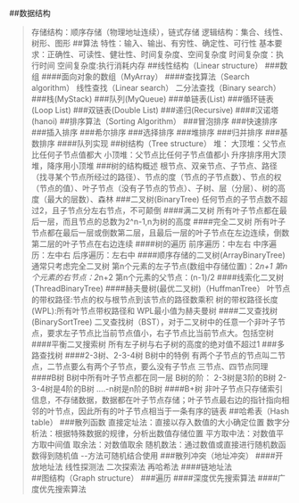 ##数据结构
>存储结构：顺序存储（物理地址连续），链式存储
>逻辑结构：集合、线性、树形、图形
##算法
>特性：输入、输出、有穷性、确定性、可行性
>基本要求：正确性、可读性、健壮性、时间复杂度、空间复杂度
>时间复杂度：执行时间
>空间复杂度:执行消耗内存
##线性结构（Linear structure）
###数组
####面向对象的数组（MyArray）
####查找算法（Search algorithm）
	线性查找（Linear search）
	二分法查找（Binary search）
###栈(MyStack)
###队列(MyQueue)
###单链表(List)
###循环链表(Loop List)
###双链表(Double List)
###递归(Recursive)
####汉诺塔(hanoi)
##排序算法（Sorting Algorithm）
###冒泡排序
###快速排序
###插入排序
###希尔排序
###选择排序
###堆排序
###归并排序
###基数排序
####队列实现
##树结构（Tree structure）
	堆：
		大顶堆：父节点比任何子节点值都大
		小顶堆：父节点比任何子节点值都小
		升序排序用大顶堆，降序用小顶堆
###树的结构概述
	根节点、双亲节点、子节点、路径（找寻某个节点所经过的路径）、节点的度（节点的子节点数）、节点的权（节点的值）、叶子节点（没有子节点的节点）、子树、层（分层）、树的高度（最大的层数）、森林
###二叉树(BinaryTree)
	任何节点的子节点数不超过2，且子节点分左右节点，不可颠倒
####满二叉树
	所有叶子节点都在最后一层，而且节点的总数为2^n-1,n为树的高度
####完全二叉树
	所有叶子节点都在最后一层或倒数第二层，且最后一层的叶子节点在左边连续，倒数第二层的叶子节点在右边连续
####树的遍历
	前序遍历：中左右
	中序遍历：左中右
	后序遍历：左右中
####顺序存储的二叉树(ArrayBinaryTree)
	通常只考虑完全二叉树
>第n个元素的左子节点(数组中存储位置)：2*n+1
>第n个元素的右节点：2*n+2
>第n个元素的父节点：(n-1)/2
####线索化二叉树(ThreadBinaryTree)
####赫夫曼树(最优二叉树)（HuffmanTree）
	叶节点的带权路径:节点的权与根节点到该节点的路径数乘积
	树的带权路径长度(WPL):所有叶节点带权路径和
	WPL最小值为赫夫曼树
####二叉查找树(BinarySortTree)
	二叉查找树（BST），对于二叉树中的任意一个非叶子节点，要求左子节点比当前节点值小，右子节点比当前节点大。包括空树
####平衡二叉搜索树
	所有左子树与右子树的高度的绝对值不超过1
###多路查找树
####2-3树、2-3-4树
	B树中的特例
	有两个子节点的节点叫二节点，二节点要么有两个子节点，要么没有子节点
	三节点、四节点同理
####B树
	B树中所有叶子节点都在同一层
	B树的阶：
		2-3树是3阶的B树
		2-3-4树是4阶的B树
		....-n树是n阶的B树
####B+树
	非叶子节点只存储索引信息，不存储数据，数据都在叶子节点存储；叶子节点最右边的指针指向相邻的叶节点，因此所有的叶子节点相当于一条有序的链表
##哈希表（Hash table）
###散列函数
	直接定址法：直接以存入数值的大小确定位置
	数字分析法：根据特殊数据的规律，分析出数值存储位置
	平方取中法：对数值平方取中间值
	取余法：对数值取余
	随机数法：通过数值或直接进行随机数函数得到随机值
	--方法可随机结合使用
###散列冲突（地址冲突）
####开放地址法
	线性探测法
	二次探索法
	再哈希法
####链地址法     
##图结构（Graph structure）
###遍历
####深度优先搜索算法
####广度优先搜索算法
	
	